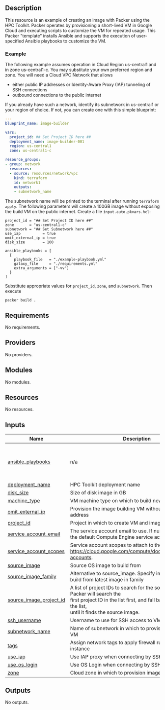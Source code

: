 ## Description

This resource is an example of creating an image with Packer using the HPC
Toolkit. Packer operates by provisioning a short-lived VM in Google Cloud and
executing scripts to customize the VM for repeated usage. This Packer "template"
installs Ansible and supports the execution of user-specified Ansible playbooks
to customize the VM.

### Example

The following example assumes operation in Cloud Region us-central1 and
in zone us-central1-c. You may substitute your own preferred region and zone.
You will need a Cloud VPC Network that allows

* either public IP addresses or Identity-Aware Proxy (IAP) tunneling of SSH
  connections
* outbound connections to the public internet

If you already have such a network, identify its subnetwork in us-central1 or
your region of choice. If not, you can create one with this simple blueprint:

```yaml
---
blueprint_name: image-builder

vars:
  project_id: ## Set Project ID here ##
  deployment_name: image-builder-001
  region: us-central1
  zone: us-central1-c

resource_groups:
- group: network
  resources:
  - source: resources/network/vpc
    kind: terraform
    id: network1
    outputs:
    - subnetwork_name
```

The subnetwork name will be printed to the terminal after running `terraform
apply`. The following parameters will create a 100GB image without exposing the
build VM on the public internet. Create a file `input.auto.pkvars.hcl`:

```hcl
project_id = "## Set Project ID here ##"
zone       = "us-central1-c"
subnetwork = "## Set Subnetwork here ##"
use_iap          = true
omit_external_ip = true
disk_size        = 100

ansible_playbooks = [
  {
    playbook_file   = "./example-playbook.yml"
    galaxy_file     = "./requirements.yml"
    extra_arguments = ["-vv"]
  }
]
```

Substitute appropriate values for `project_id`, `zone`, and `subnetwork`.
Then execute

```shell
packer build .
```

<!-- BEGINNING OF PRE-COMMIT-TERRAFORM DOCS HOOK -->
## Requirements

No requirements.

## Providers

No providers.

## Modules

No modules.

## Resources

No resources.

## Inputs

| Name | Description | Type | Default | Required |
|------|-------------|------|---------|:--------:|
| <a name="input_ansible_playbooks"></a> [ansible\_playbooks](#input\_ansible\_playbooks) | n/a | <pre>list(object({<br>    playbook_file   = string<br>    galaxy_file     = string<br>    extra_arguments = list(string)<br>  }))</pre> | `[]` | no |
| <a name="input_deployment_name"></a> [deployment\_name](#input\_deployment\_name) | HPC Toolkit deployment name | `string` | n/a | yes |
| <a name="input_disk_size"></a> [disk\_size](#input\_disk\_size) | Size of disk image in GB | `number` | `null` | no |
| <a name="input_machine_type"></a> [machine\_type](#input\_machine\_type) | VM machine type on which to build new image | `string` | `"n2-standard-4"` | no |
| <a name="input_omit_external_ip"></a> [omit\_external\_ip](#input\_omit\_external\_ip) | Provision the image building VM without a public IP address | `bool` | `false` | no |
| <a name="input_project_id"></a> [project\_id](#input\_project\_id) | Project in which to create VM and image | `string` | n/a | yes |
| <a name="input_service_account_email"></a> [service\_account\_email](#input\_service\_account\_email) | The service account email to use. If null or 'default', then the default Compute Engine service account will be used. | `string` | `null` | no |
| <a name="input_service_account_scopes"></a> [service\_account\_scopes](#input\_service\_account\_scopes) | Service account scopes to attach to the instance. See<br>https://cloud.google.com/compute/docs/access/service-accounts. | `list(string)` | `null` | no |
| <a name="input_source_image"></a> [source\_image](#input\_source\_image) | Source OS image to build from | `string` | `null` | no |
| <a name="input_source_image_family"></a> [source\_image\_family](#input\_source\_image\_family) | Alternative to source\_image. Specify image family to build from latest image in family | `string` | `"hpc-centos-7"` | no |
| <a name="input_source_image_project_id"></a> [source\_image\_project\_id](#input\_source\_image\_project\_id) | A list of project IDs to search for the source image. Packer will search the<br>first project ID in the list first, and fall back to the next in the list,<br>until it finds the source image. | `list(string)` | <pre>[<br>  "cloud-hpc-image-public"<br>]</pre> | no |
| <a name="input_ssh_username"></a> [ssh\_username](#input\_ssh\_username) | Username to use for SSH access to VM | `string` | `"packer"` | no |
| <a name="input_subnetwork_name"></a> [subnetwork\_name](#input\_subnetwork\_name) | Name of subnetwork in which to provision image building VM | `string` | `null` | no |
| <a name="input_tags"></a> [tags](#input\_tags) | Assign network tags to apply firewall rules to VM instance | `list(string)` | `null` | no |
| <a name="input_use_iap"></a> [use\_iap](#input\_use\_iap) | Use IAP proxy when connecting by SSH | `bool` | `false` | no |
| <a name="input_use_os_login"></a> [use\_os\_login](#input\_use\_os\_login) | Use OS Login when connecting by SSH | `bool` | `false` | no |
| <a name="input_zone"></a> [zone](#input\_zone) | Cloud zone in which to provision image building VM | `string` | n/a | yes |

## Outputs

No outputs.
<!-- END OF PRE-COMMIT-TERRAFORM DOCS HOOK -->

